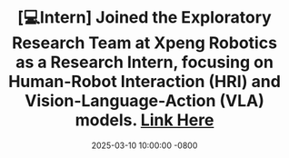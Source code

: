 ---
title: >-  
  [💻Intern] Joined the Exploratory Research Team at Xpeng Robotics as a Research Intern, focusing on Human-Robot Interaction (HRI) and Vision-Language-Action (VLA) models.
  <a href="https://www.xiaopeng.com/airobot.html">Link Here<i class="fas fa-angle-double-right"></i></a>
date: 2025-03-10 10:00:00 -0800
---